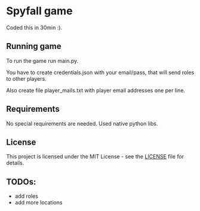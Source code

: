 # Spyfall game

Coded this in 30min :).

## Running game

To run the game run main.py.

You have to create credentials.json with your email/pass, that will send roles to other players.

Also create file player_mails.txt with player email addresses one per line.
 
## Requirements

No special requirements are needed. Used native python libs.

## License

This project is licensed under the MIT License - see the [LICENSE](LICENSE) file for details.

## TODOs:

- add roles
- add more locations
